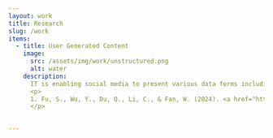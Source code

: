 ```yaml
---
layout: work
title: Research
slug: /work
items:
  - title: User Generated Content
    image:
      src: /assets/img/work/unstructured.png
      alt: water
    description:
      IT is enabling social media to present various data forms including text, images and videos, all of which influence user’s experiences and content creator’s performances. I am interested in depicting and explaining these influences. With the boom of AIGC, in the future I am more interested in how AIGC has changed the way we produce and consume content in digital platforms.
      <p>
      1. Fu, S., Wu, Y., Du, Q., Li, C., & Fan, W. (2024). <a href="https://www.sciencedirect.com/science/article/pii/S0167923623002427">The secret of voice: How acoustic characteristics affect video creators' performance on Bilibili.</a> <i class="italic-text">Decision Support Systems</i>, 179, 114167.
      </p>
    

---
```

<br />
<br />

